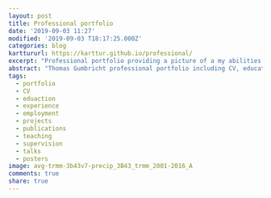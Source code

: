 ```yaml
---
layout: post
title: Professional portfolio
date: '2019-09-03 11:27'
modified: '2019-09-03 T18:17:25.000Z'
categories: blog
karttururl: https://karttur.github.io/professional/
excerpt: "Professional portfolio providing a picture of a my abilities and achievements."
abstract: "Thomas Gumbricht professional portfolio including CV, education, work experience, projects, publications, teaching, supervision, talks, etc"
tags:
  - portfolio
  - CV
  - eduaction
  - experience
  - employment
  - projects
  - publications
  - teaching
  - supervision
  - talks
  - posters
image: avg-trmm-3b43v7-precip_3B43_trmm_2001-2016_A
comments: true
share: true
---
```

